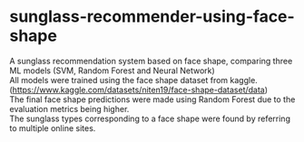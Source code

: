 # sunglass-recommender-using-face-shape
A sunglass recommendation system based on face shape, comparing three ML models (SVM, Random Forest and Neural Network)<br />
All models were trained using the face shape dataset from kaggle. (https://www.kaggle.com/datasets/niten19/face-shape-dataset/data)<br />
The final face shape predictions were made using Random Forest due to the evaluation metrics being higher.<br />
The sunglass types corresponding to a face shape were found by referring to multiple online sites.
